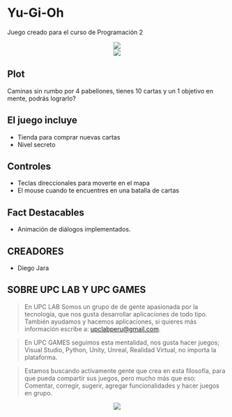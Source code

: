 # Yu-Gi-Oh
Juego creado para el curso de Programación 2

<div align="center">
  <img src="https://user-images.githubusercontent.com/9372893/27964876-5d2f0e6a-62ff-11e7-9a6a-f28bbf948d5a.png">
</div>

<div align="center">
  <img src="https://user-images.githubusercontent.com/9372893/27964777-10f6619c-62ff-11e7-9649-b7ad37554d79.png">
</div>

## Plot
Caminas sin rumbo por 4 pabellones, tienes 10 cartas y un 1 objetivo en mente, podrás lograrlo?

## El juego incluye
- Tienda para comprar nuevas cartas
- Nivel secreto

## Controles

- Teclas direccionales para moverte en el mapa
- El mouse cuando te encuentres en una batalla de cartas

## Fact Destacables

- Animación de diálogos implementados.

## CREADORES

- Diego Jara

## SOBRE UPC LAB Y UPC GAMES
> En UPC LAB Somos un grupo de  de gente apasionada por la tecnología, que nos gusta desarrollar aplicaciones de todo tipo.
> También ayudamos y hacemos aplicaciones, si quieres más información escribe a: <upclabperu@gmail.com>.

> En UPC GAMES seguimos esta mentalidad, nos gusta hacer juegos; Visual Studio, Python, Unity, Unreal, Realidad Virtual, no importa la plataforma.  

> Estamos buscando activamente gente que crea en esta filosofía, para que pueda compartir sus juegos, pero mucho más que eso: 
> Comentar, corregir, sugerir, agregar funcionalidades y hacer juegos en grupo.

<div align="center">
  <img src="https://cloud.githubusercontent.com/assets/9372893/16879913/501dca4a-4a78-11e6-9783-3600e0b260d8.png">
</div>
